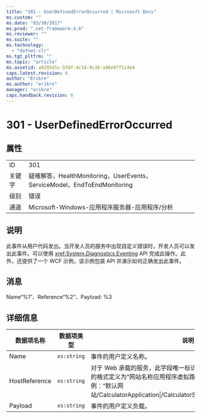 ```yaml
---
title: "301 - UserDefinedErrorOccurred | Microsoft Docs"
ms.custom: ""
ms.date: "03/30/2017"
ms.prod: ".net-framework-4.6"
ms.reviewer: ""
ms.suite: ""
ms.technology: 
  - "dotnet-clr"
ms.tgt_pltfrm: ""
ms.topic: "article"
ms.assetid: a0285d1c-550f-4c14-9c36-a96e97f1c4e4
caps.latest.revision: 6
author: "Erikre"
ms.author: "erikre"
manager: "erikre"
caps.handback.revision: 6
---
```

# 301 - UserDefinedErrorOccurred
## 属性  
  
|||  
|-|-|  
|ID|301|  
|关键字|疑难解答，HealthMonitoring，UserEvents，ServiceModel，EndToEndMonitoring|  
|级别|错误|  
|通道|Microsoft\-Windows\-应用程序服务器\-应用程序\/分析|  
  
## 说明  
 此事件从用户代码发出。当开发人员的服务中出现自定义错误时，开发人员可以发出此事件。可以使用 <xref:System.Diagnostics.Eventing> API 完成此操作。此外，还提供了一个 WCF 示例，该示例包装 API 并演示如何正确发出此事件。  
  
## 消息  
 Name“%1”、Reference“%2”、Payload: %3  
  
## 详细信息  
  
|数据项名称|数据项类型|说明|  
|-----------|-----------|--------|  
|Name|`xs:string`|事件的用户定义名称。|  
|HostReference|`xs:string`|对于 Web 承载的服务，此字段唯一标识 Web 层次结构中的服务。此字段的格式定义为“网站名称应用程序虚拟路径&#124;服务虚拟路径&#124;服务名称”。示例：“默认网站\/CalculatorApplication&#124;\/CalculatorService.svc&#124;CalculatorService”。|  
|Payload|`xs:string`|事件的用户定义负载。|